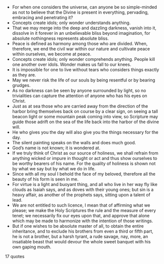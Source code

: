  - For when one considers the universe, can anyone be so simple-minded as not to believe that the Divine is present in everything, pervading, embracing and penetrating it?
 - Concepts create idols; only wonder understands anything.
 - That we may merge into the deep and dazzling darkness, vanish into it, dissolve in it forever in an unbelievable bliss beyond imagination, for absolute nothingness represents absolute bliss.
 - Peace is defined as harmony among those who are divided. When, therefore, we end the civil war within our nature and cultivate peace within ourselves, we become at peace.
 - Concepts create idols; only wonder comprehends anything. People kill one another over idols. Wonder makes us fall to our knees.
 - It is impossible for one to live without tears who considers things exactly as they are.
 - May we never risk the life of our souls by being resentful or by bearing grudges.
 - As no darkness can be seen by anyone surrounded by light, so no trivialities can capture the attention of anyone who has his eyes on Christ.
 - Just as at sea those who are carried away from the direction of the harbor bring themselves back on course by a clear sign, on seeing a tall beacon light or some mountain peak coming into view, so Scripture may guide those adrift on the sea of the life back into the harbor of the divine will.
 - He who gives you the day will also give you the things necessary for the day.
 - The silent painting speaks on the walls and does much good.
 - God’s name is not known; it is wondered at.
 - If we truly think of Christ as our source of holiness, we shall refrain from anything wicked or impure in thought or act and thus show ourselves to be worthy bearers of his name. For the quality of holiness is shown not by what we say but by what we do in life.
 - Since with all my soul I behold the face of my beloved, therefore all the beauty of his form is seen in me.
 - For virtue is a light and buoyant thing, and all who live in her way fly like clouds as Isaiah says, and as doves with their young ones; but sin is a heavy affair, as another of the prophets says, sitting upon a talent of lead.
 - We are not entitled to such licence, I mean that of affirming what we please; we make the Holy Scriptures the rule and the measure of every tenet; we necessarily fix our eyes upon that, and approve that alone which may be made to harmonize with the intention of those writings.
 - But if one wishes to be absolute master of all, to obtain the entire inheritance, and to exclude his brothers from even a third or fifth part, he is not a brother, but a harsh tyrant, a rude savage, nay, more, an insatiable beast that would devour the whole sweet banquet with his own gaping mouth.

17 quotes